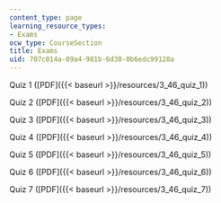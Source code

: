 ```yaml
---
content_type: page
learning_resource_types:
- Exams
ocw_type: CourseSection
title: Exams
uid: 707c014a-09a4-981b-6d38-0b6edc99128a
---
```


Quiz 1 ([PDF]({{< baseurl >}}/resources/3_46_quiz_1))

Quiz 2 ([PDF]({{< baseurl >}}/resources/3_46_quiz_2))

Quiz 3 ([PDF]({{< baseurl >}}/resources/3_46_quiz_3))

Quiz 4 ([PDF]({{< baseurl >}}/resources/3_46_quiz_4))

Quiz 5 ([PDF]({{< baseurl >}}/resources/3_46_quiz_5))

Quiz 6 ([PDF]({{< baseurl >}}/resources/3_46_quiz_6))

Quiz 7 ([PDF]({{< baseurl >}}/resources/3_46_quiz_7))
